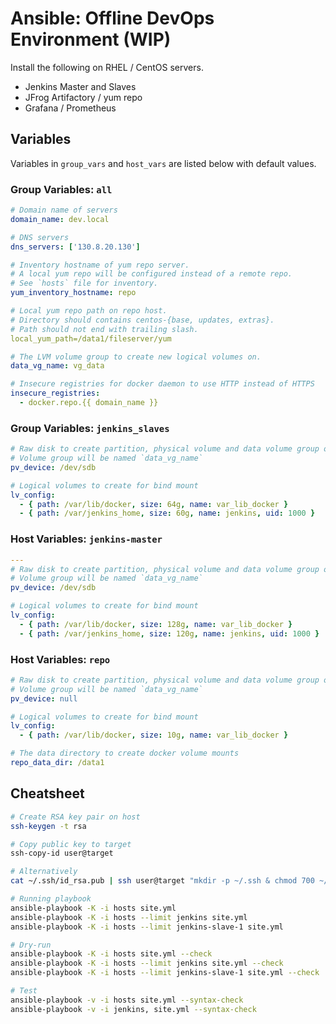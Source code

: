 # Ansible: Offline DevOps Environment (WIP)

Install the following on RHEL / CentOS servers.

* Jenkins Master and Slaves
* JFrog Artifactory / yum repo
* Grafana / Prometheus

## Variables

 Variables in `group_vars` and `host_vars` are listed below with default values.

### Group Variables: `all`

```yml
# Domain name of servers
domain_name: dev.local

# DNS servers
dns_servers: ['130.8.20.130']

# Inventory hostname of yum repo server.
# A local yum repo will be configured instead of a remote repo.
# See `hosts` file for inventory.
yum_inventory_hostname: repo

# Local yum repo path on repo host.
# Directory should contains centos-{base, updates, extras}.
# Path should not end with trailing slash.
local_yum_path=/data1/fileserver/yum

# The LVM volume group to create new logical volumes on.
data_vg_name: vg_data

# Insecure registries for docker daemon to use HTTP instead of HTTPS
insecure_registries:
  - docker.repo.{{ domain_name }}
```

### Group Variables: `jenkins_slaves`

```yml
# Raw disk to create partition, physical volume and data volume group on.
# Volume group will be named `data_vg_name`
pv_device: /dev/sdb

# Logical volumes to create for bind mount
lv_config:
  - { path: /var/lib/docker, size: 64g, name: var_lib_docker }
  - { path: /var/jenkins_home, size: 60g, name: jenkins, uid: 1000 }
```

### Host Variables: `jenkins-master`

```yml
---
# Raw disk to create partition, physical volume and data volume group on.
# Volume group will be named `data_vg_name`
pv_device: /dev/sdb

# Logical volumes to create for bind mount
lv_config:
  - { path: /var/lib/docker, size: 128g, name: var_lib_docker }
  - { path: /var/jenkins_home, size: 120g, name: jenkins, uid: 1000 }

```

### Host Variables: `repo`

```yml
# Raw disk to create partition, physical volume and data volume group on.
# Volume group will be named `data_vg_name`
pv_device: null

# Logical volumes to create for bind mount
lv_config:
  - { path: /var/lib/docker, size: 10g, name: var_lib_docker }

# The data directory to create docker volume mounts
repo_data_dir: /data1

```

## Cheatsheet

```sh
# Create RSA key pair on host
ssh-keygen -t rsa

# Copy public key to target
ssh-copy-id user@target

# Alternatively
cat ~/.ssh/id_rsa.pub | ssh user@target "mkdir -p ~/.ssh & chmod 700 ~/.ssh && cat >> ~/.ssh/authorized_keys"

# Running playbook
ansible-playbook -K -i hosts site.yml
ansible-playbook -K -i hosts --limit jenkins site.yml
ansible-playbook -K -i hosts --limit jenkins-slave-1 site.yml

# Dry-run
ansible-playbook -K -i hosts site.yml --check
ansible-playbook -K -i hosts --limit jenkins site.yml --check
ansible-playbook -K -i hosts --limit jenkins-slave-1 site.yml --check

# Test
ansible-playbook -v -i hosts site.yml --syntax-check
ansible-playbook -v -i jenkins, site.yml --syntax-check
```
